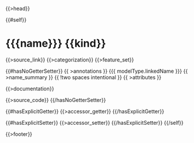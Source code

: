 {{>head}}

{{#self}}
# {{{name}}} {{kind}}

{{>source_link}}
{{>categorization}}
{{>feature_set}}

{{#hasNoGetterSetter}}
{{ >annotations }}
{{{ modelType.linkedName }}} {{ >name_summary }}  {{ !two spaces intentional }}
{{ >attributes }}

{{>documentation}}

{{>source_code}}
{{/hasNoGetterSetter}}

{{#hasExplicitGetter}}
{{>accessor_getter}}
{{/hasExplicitGetter}}

{{#hasExplicitSetter}}
{{>accessor_setter}}
{{/hasExplicitSetter}}
{{/self}}

{{>footer}}
